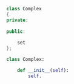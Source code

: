 

```cpp
class Complex
{
private:
    
public:
    
    set
};
```

```python
class Complex:

    def __init__(self):
        self.
```
